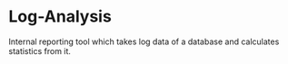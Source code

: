 # Log-Analysis
Internal reporting tool which takes log data of a database and calculates statistics from it. 
